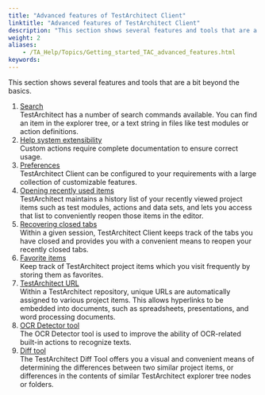 ```yaml
--- 
title: "Advanced features of TestArchitect Client"
linktitle: "Advanced features of TestArchitect Client"
description: "This section shows several features and tools that are a bit beyond the basics."
weight: 2
aliases: 
    - /TA_Help/Topics/Getting_started_TAC_advanced_features.html
keywords: 
---
```


This section shows several features and tools that are a bit beyond the basics.

1.  [Search](/user-guide/getting-started/working-with-testarchitect-client/advanced-features-of-testarchitect-client/search/)  
TestArchitect has a number of search commands available. You can find an item in the explorer tree, or a text string in files like test modules or action definitions.
2.  [Help system extensibility](/user-guide/getting-started/working-with-testarchitect-client/advanced-features-of-testarchitect-client/help-system-extensibility/)  
Custom actions require complete documentation to ensure correct usage.
3.  [Preferences](/user-guide/getting-started/working-with-testarchitect-client/advanced-features-of-testarchitect-client/preferences)  
TestArchitect Client can be configured to your requirements with a large collection of customizable features.
4.  [Opening recently used items](/user-guide/getting-started/working-with-testarchitect-client/advanced-features-of-testarchitect-client/opening-recently-used-items)  
TestArchitect maintains a history list of your recently viewed project items such as test modules, actions and data sets, and lets you access that list to conveniently reopen those items in the editor.
5.  [Recovering closed tabs](/user-guide/getting-started/working-with-testarchitect-client/advanced-features-of-testarchitect-client/recovering-closed-tabs)  
Within a given session, TestArchitect Client keeps track of the tabs you have closed and provides you with a convenient means to reopen your recently closed tabs.
6.  [Favorite items](/user-guide/getting-started/working-with-testarchitect-client/advanced-features-of-testarchitect-client/favorite-items/)  
Keep track of TestArchitect project items which you visit frequently by storing them as favorites.
7.  [TestArchitect URL](/user-guide/getting-started/working-with-testarchitect-client/advanced-features-of-testarchitect-client/testarchitect-url)  
Within a TestArchitect repository, unique URLs are automatically assigned to various project items. This allows hyperlinks to be embedded into documents, such as spreadsheets, presentations, and word processing documents.
8.  [OCR Detector tool](/user-guide/getting-started/working-with-testarchitect-client/advanced-features-of-testarchitect-client/ocr-detector-tool/)  
The OCR Detector tool is used to improve the ability of OCR-related built-in actions to recognize texts.
9.  [Diff tool](/user-guide/getting-started/working-with-testarchitect-client/advanced-features-of-testarchitect-client/diff-tool/)  
The TestArchitect Diff Tool offers you a visual and convenient means of determining the differences between two similar project items, or differences in the contents of similar TestArchitect explorer tree nodes or folders.

